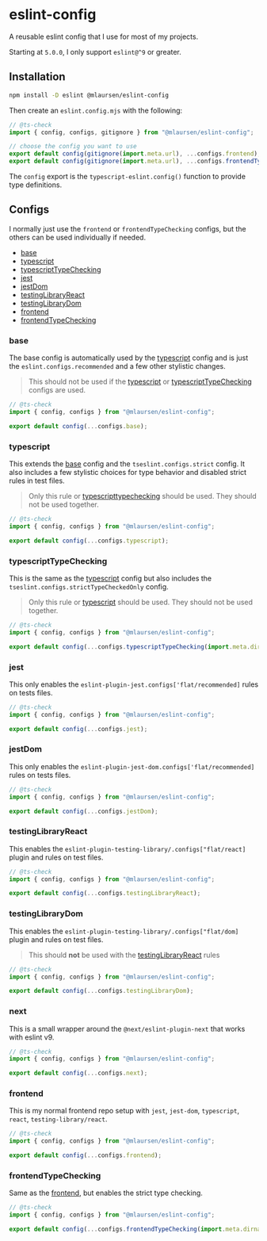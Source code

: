 # eslint-config

A reusable eslint config that I use for most of my projects.

Starting at `5.0.0`, I only support `eslint@^9` or greater.

## Installation

```sh
npm install -D eslint @mlaursen/eslint-config
```

Then create an `eslint.config.mjs` with the following:

```js
// @ts-check
import { config, configs, gitignore } from "@mlaursen/eslint-config";

// choose the config you want to use
export default config(gitignore(import.meta.url), ...configs.frontend);
export default config(gitignore(import.meta.url), ...configs.frontendTypeChecking(import.meta.dirname));
```

The `config` export is the `typescript-eslint.config()` function to provide
type definitions.

## Configs

I normally just use the `frontend` or `frontendTypeChecking` configs, but the others can be used individually if needed.

<!--toc:start-->

- [base](#base)
- [typescript](#typescript)
- [typescriptTypeChecking](#typescripttypechecking)
- [jest](#jest)
- [jestDom](#jestdom)
- [testingLibraryReact](#testinglibraryreact)
- [testingLibraryDom](#testinglibrarydom)
- [frontend](#frontend)
- [frontendTypeChecking](#frontendtypechecking)

<!--toc:end-->

### base

The base config is automatically used by the [typescript](#typescript) config and is just the `eslint.configs.recommended` and a few other stylistic changes.

> This should not be used if the [typescript](#typescript) or [typescriptTypeChecking](#typescripttypechecking) configs are used.

```js
// @ts-check
import { config, configs } from "@mlaursen/eslint-config";

export default config(...configs.base);
```

### typescript

This extends the [base](#base) config and the `tseslint.configs.strict` config. It also includes a few stylistic choices for type
behavior and disabled strict rules in test files.

> Only this rule or [typescripttypechecking](#typescripttypechecking) should be used. They should not be used together.

```js
// @ts-check
import { config, configs } from "@mlaursen/eslint-config";

export default config(...configs.typescript);
```

### typescriptTypeChecking

This is the same as the [typescript](#typescript) config but also includes the `tseslint.configs.strictTypeCheckedOnly` config.

> Only this rule or [typescript](#typescript) should be used. They should not be used together.

```js
// @ts-check
import { config, configs } from "@mlaursen/eslint-config";

export default config(...configs.typescriptTypeChecking(import.meta.dirname));
```

### jest

This only enables the `eslint-plugin-jest.configs['flat/recommended]` rules on tests files.

```js
// @ts-check
import { config, configs } from "@mlaursen/eslint-config";

export default config(...configs.jest);
```

### jestDom

This only enables the `eslint-plugin-jest-dom.configs['flat/recommended]` rules on tests files.

```js
// @ts-check
import { config, configs } from "@mlaursen/eslint-config";

export default config(...configs.jestDom);
```

### testingLibraryReact

This enables the `eslint-plugin-testing-library/.configs["flat/react]` plugin and rules on test files.

```js
// @ts-check
import { config, configs } from "@mlaursen/eslint-config";

export default config(...configs.testingLibraryReact);
```

### testingLibraryDom

This enables the `eslint-plugin-testing-library/.configs["flat/dom]` plugin and rules on test files.

> This should **not** be used with the [testingLibraryReact](#testinglibraryreact) rules

```js
// @ts-check
import { config, configs } from "@mlaursen/eslint-config";

export default config(...configs.testingLibraryDom);
```

### next

This is a small wrapper around the `@next/eslint-plugin-next` that works with eslint v9.

```js
// @ts-check
import { config, configs } from "@mlaursen/eslint-config";

export default config(...configs.next);
```

### frontend

This is my normal frontend repo setup with `jest`, `jest-dom`, `typescript`, `react`, `testing-library/react`.

```js
// @ts-check
import { config, configs } from "@mlaursen/eslint-config";

export default config(...configs.frontend);
```

### frontendTypeChecking

Same as the [frontend](#frontend), but enables the strict type checking.

```js
// @ts-check
import { config, configs } from "@mlaursen/eslint-config";

export default config(...configs.frontendTypeChecking(import.meta.dirname));
```

